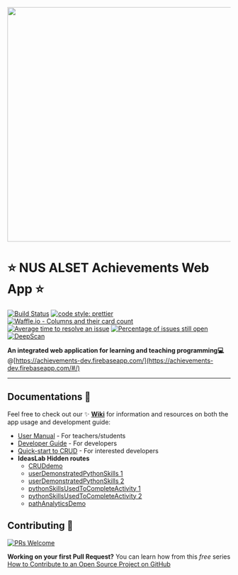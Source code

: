 <p align="center">
  <a href="https://achievements-dev.firebaseapp.com/#/home" target="_blank" rel="noopener noreferrer">
    <img width="530" src="https://github.com/FeynmanDNA/achievements/blob/WikiandReadME/src/assets/NUS_ALSET_Achievements_Logo.png">
  </a>
</p>

# :star: NUS ALSET Achievements Web App :star:

[![Build Status](https://travis-ci.org/Thangamanir/achievements.svg?branch=master)](https://travis-ci.org/Thangamanir/achievements)
[![code style: prettier](https://img.shields.io/badge/code_style-prettier-ff69b4.svg?style=flat-square)](https://github.com/prettier/prettier)
[![Waffle.io - Columns and their card count](https://badge.waffle.io/NUS-ALSET/achievements.svg?columns=all)](https://waffle.io/NUS-ALSET/achievements)
[![Average time to resolve an issue](http://isitmaintained.com/badge/resolution/NUS-ALSET/achievements.svg)](http://isitmaintained.com/project/NUS-ALSET/achievements "Average time to resolve an issue")
[![Percentage of issues still open](http://isitmaintained.com/badge/open/NUS-ALSET/achievements.svg)](http://isitmaintained.com/project/NUS-ALSET/achievements "Percentage of issues still open")
[![DeepScan](https://deepscan.io/api/teams/2993/projects/4550/branches/36873/badge/grade.svg)](https://deepscan.io/dashboard/#view=project&tid=2993&pid=4550&bid=36873)


**An integrated web application for learning and teaching programming:computer:**
@[https://achievements-dev.firebaseapp.com/](https://achievements-dev.firebaseapp.com/#/)

***

## Documentations :blue_book:
Feel free to check out our :sparkles: **[Wiki](https://github.com/NUS-ALSET/achievements/wiki)** for information and resources on both the app usage and development guide:
- [User Manual](https://github.com/NUS-ALSET/achievements/wiki/User-Manual) - For teachers/students
- [Developer Guide](https://github.com/NUS-ALSET/achievements/wiki/Get-Started-With-Development) - For developers
- [Quick-start to CRUD](https://github.com/NUS-ALSET/achievements/tree/master/src/containers/IdeaLab) - For interested developers
- **IdeasLab Hidden routes**
  - [CRUDdemo](https://achievements-dev.firebaseapp.com/#/cruddemo)
  - [userDemonstratedPythonSkills 1](https://achievements-dev.firebaseapp.com/#/userDemonstratedPythonSkills/I9nQZbQ5xMdklnudDqGfh1ucOZz2)
  - [userDemonstratedPythonSkills 2](https://achievements-dev.firebaseapp.com/#/userDemonstratedPythonSkills/eVJVC9kde3QSiXAP989kivD9SZn2)
  - [pythonSkillsUsedToCompleteActivity 1](https://achievements-dev.firebaseapp.com/#/pythonSkillsUsedToCompleteActivity/-LQDD5WH97uRniQzCgCQ)
  - [pythonSkillsUsedToCompleteActivity 2](https://achievements-dev.firebaseapp.com/#/pythonSkillsUsedToCompleteActivity/-LMkKzS2y9I-A_e4ScmP)
  - [pathAnalyticsDemo](https://achievements-dev.firebaseapp.com/#/pathanalyticsdemo)
  
  

## Contributing :gift:

[![PRs Welcome](https://img.shields.io/badge/PRs-welcome-brightgreen.svg?style=flat-square)](http://makeapullrequest.com)

**Working on your first Pull Request?** You can learn how from this *free* series [How to Contribute to an Open Source Project on GitHub](https://egghead.io/series/how-to-contribute-to-an-open-source-project-on-github)
